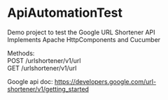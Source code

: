 # ApiAutomationTest

Demo project to test the Google URL Shortener API  
Implements Apache HttpComponents and Cucumber

Methods:  
POST /urlshortener/v1/url  
GET /urlshortener/v1/url

Google api doc:
https://developers.google.com/url-shortener/v1/getting_started

